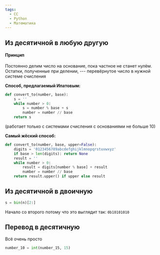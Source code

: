```yaml
---
tags:
  - СС
  - Python
  - Математика
---
```

## Из десятичной в любую другую
#### Принцип
Постоянно делим число на основание, пока частное не станет нулём. Остатки, полученные при делении, --- перевёрнутое число в нужной системе счисления

**Способ, предлагаемый Ипатовым:**
```python
def convert_to(number, base):
	s = ''
	while number > 0:
		s = number % base + s
		number = number // base
	return s
```
(работает только с системами счисления с основаниями не больше 10)

**Самый жёский способ:**
```python
def convert_to(number, base, upper=False):
    digits = '0123456789abcdefghijklmnopqrstuvwxyz'
    if base > len(digits): return None
    result = ''
    while number > 0:
        result = digits[number % base] + result
        number = number // base
    return result.upper() if upper else result
```

## Из десятичной в двоичную
```python
s = bin(n)[2:]
```

Начало со второго потому что это выглядит так: `0b10101010`
## Перевод в десятичную

Всё очень просто
```python
number_10 = int(number_15, 15)
```
